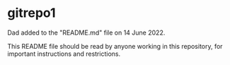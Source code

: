 # gitrepo1
 
Dad added to the "README.md" file on 14 June 2022.

This README file should be read by anyone working in this repository, for important instructions and restrictions.
